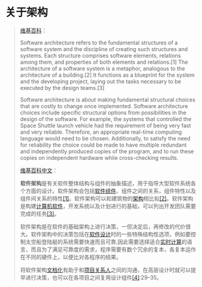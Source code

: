 # 关于架构

> [维基百科](https://en.wikipedia.org/wiki/Software_architecture)：
>
> Software architecture refers to the fundamental structures of a software system and the discipline of creating such structures and systems. Each structure comprises software elements, relations among them, and properties of both elements and relations.\[1\] The architecture of a software system is a metaphor, analogous to the architecture of a building.\[2\] It functions as a blueprint for the system and the developing project, laying out the tasks necessary to be executed by the design teams.\[3\]
>
> Software architecture is about making fundamental structural choices that are costly to change once implemented. Software architecture choices include specific structural options from possibilities in the design of the software. For example, the systems that controlled the Space Shuttle launch vehicle had the requirement of being very fast and very reliable. Therefore, an appropriate real-time computing language would need to be chosen. Additionally, to satisfy the need for reliability the choice could be made to have multiple redundant and independently produced copies of the program, and to run these copies on independent hardware while cross-checking results.
>
> [维基百科中文](https://zh.wikipedia.org/wiki/%E8%BD%AF%E4%BB%B6%E6%9E%B6%E6%9E%84)：
>
> **软件架构**是有关软件整体结构与组件的抽象描述，用于指导大型软件系统各个方面的设计。软件架构会包括[软件组件](https://zh.wikipedia.org/wiki/%E8%BB%9F%E4%BB%B6%E7%B5%84%E4%BB%B6)、组件之间的关系，组件特性以及组件间关系的特性[\[1\]](https://zh.wikipedia.org/wiki/%E8%BD%AF%E4%BB%B6%E6%9E%B6%E6%9E%84#cite_note-DSA2-1)。软件架构可以和建筑物的[架构](https://zh.wikipedia.org/wiki/%E5%BB%BA%E7%AD%91)相比拟[\[2\]](https://zh.wikipedia.org/wiki/%E8%BD%AF%E4%BB%B6%E6%9E%B6%E6%9E%84#cite_note-PERRY1992-2)。软件架构是构建[计算机软件](https://zh.wikipedia.org/wiki/%E8%AE%A1%E7%AE%97%E6%9C%BA%E8%BD%AF%E4%BB%B6)，开发系统以及计划进行的基础，可以列出开发团队需要完成的任务[\[3\]](https://zh.wikipedia.org/wiki/%E8%BD%AF%E4%BB%B6%E6%9E%B6%E6%9E%84#cite_note-3)。
>
> 软件架构是在软件的基础架构上进行决策，一但决定后，再修改的代价很大。软件架构中的决策包括在[软件设计](https://zh.wikipedia.org/wiki/%E8%BB%9F%E4%BB%B6%E8%A8%AD%E8%A8%88)时的一些特殊结构性选项，例如要控制太空船登陆艇的系统需要快速而且可靠,因此需要选择适合[实时计算](https://zh.wikipedia.org/wiki/%E5%AE%9E%E6%97%B6%E8%AE%A1%E7%AE%97)的语言，而且为了满足可靠度的需求，程序需要有数个冗余的复本，各复本运作在不同的硬件上，以便比对各程序的结果。
>
> 将软件架构[文档化](https://zh.wikipedia.org/wiki/%E8%BD%AF%E4%BB%B6%E6%96%87%E6%A1%A3)有助于和[项目关系人](https://zh.wikipedia.org/w/index.php?title=%E5%B0%88%E6%A1%88%E9%97%9C%E4%BF%82%E4%BA%BA&action=edit&redlink=1)之间的沟通，在高层设计时就可以提早进行决策，也可以在各项目之间复用设计组件[\[4\]](https://zh.wikipedia.org/wiki/%E8%BD%AF%E4%BB%B6%E6%9E%B6%E6%9E%84#cite_note-SAP2-4):29–35。



